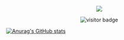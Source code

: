 <p align="center">
  <a href="https://skillicons.dev">
    <img src="https://skillicons.dev/icons?i=github,arch,pytorch,react,vscode,bash,vite" />
  </a>
</p>
<p align="center">
  <img src="https://visitor-badge.laobi.icu/badge?page_id=kimgunkrok123.kimgunkrok123" alt="visitor badge"/>
</p>

[![Anurag's GitHub stats](https://github-readme-stats.vercel.app/api?username=kimgunkrok123)](https://github.com/anuraghazra/github-readme-stats)
